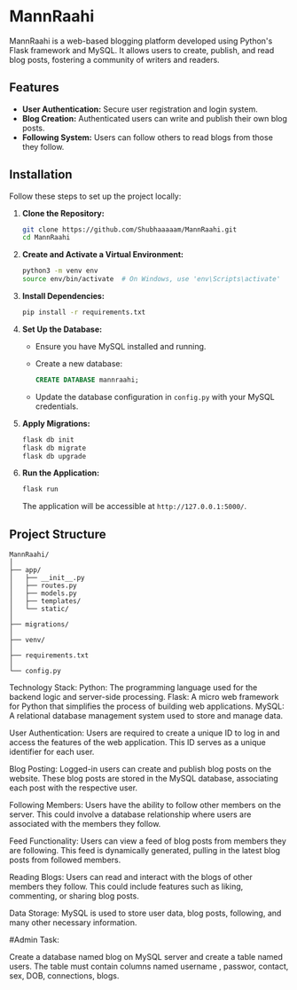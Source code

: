# MannRaahi

MannRaahi is a web-based blogging platform developed using Python's Flask framework and MySQL. It allows users to create, publish, and read blog posts, fostering a community of writers and readers.

## Features

- **User Authentication:** Secure user registration and login system.
- **Blog Creation:** Authenticated users can write and publish their own blog posts.
- **Following System:** Users can follow others to read blogs from those they follow.

## Installation

Follow these steps to set up the project locally:

1. **Clone the Repository:**

   ```bash
   git clone https://github.com/Shubhaaaaam/MannRaahi.git
   cd MannRaahi
   ```

2. **Create and Activate a Virtual Environment:**

   ```bash
   python3 -m venv env
   source env/bin/activate  # On Windows, use 'env\Scripts\activate'
   ```

3. **Install Dependencies:**

   ```bash
   pip install -r requirements.txt
   ```

4. **Set Up the Database:**

   - Ensure you have MySQL installed and running.
   - Create a new database:

     ```sql
     CREATE DATABASE mannraahi;
     ```

   - Update the database configuration in `config.py` with your MySQL credentials.

5. **Apply Migrations:**

   ```bash
   flask db init
   flask db migrate
   flask db upgrade
   ```

6. **Run the Application:**

   ```bash
   flask run
   ```

   The application will be accessible at `http://127.0.0.1:5000/`.

## Project Structure

```
MannRaahi/
│
├── app/
│   ├── __init__.py
│   ├── routes.py
│   ├── models.py
│   ├── templates/
│   └── static/
│
├── migrations/
│
├── venv/
│
├── requirements.txt
│
└── config.py
```

Technology Stack:
Python: The programming language used for the backend logic and server-side processing.
Flask: A micro web framework for Python that simplifies the process of building web applications.
MySQL: A relational database management system used to store and manage data.

User Authentication:
Users are required to create a unique ID to log in and access the features of the web application.
This ID serves as a unique identifier for each user.

Blog Posting:
Logged-in users can create and publish blog posts on the website.
These blog posts are stored in the MySQL database, associating each post with the respective user.

Following Members:
Users have the ability to follow other members on the server.
This could involve a database relationship where users are associated with the members they follow.

Feed Functionality:
Users can view a feed of blog posts from members they are following.
This feed is dynamically generated, pulling in the latest blog posts from followed members.

Reading Blogs:
Users can read and interact with the blogs of other members they follow.
This could include features such as liking, commenting, or sharing blog posts.

Data Storage:
MySQL is used to store user data, blog posts, following, and many other necessary information.

#Admin Task:

Create a database named blog on MySQL server and create a table named users.
The table must contain columns named username , passwor, contact, sex, DOB, connections, blogs.
